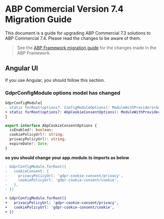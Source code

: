 # ABP Commercial Version 7.4 Migration Guide

This document is a guide for upgrading ABP Commercial 7.3 solutions to ABP Commercial 7.4. Please read the changes to be aware of them.

> See the [ABP Framework migration guide](https://docs.abp.io/en/abp/7.4/Migration-Guides/Abp-7_4) for the changes made in the ABP Framework.

## Angular UI
If you use Angular, you should follow this section.

### GdprConfigModule options model has changed
```diff
GdprConfigModule{
- static forRoot(options?: ConfigModuleOptions): ModuleWithProviders<GdprConfigModule> {
+ static forRoot(options?: AbpCookieConsentOptions): ModuleWithProviders<GdprConfigModule> {
}
```

```ts
export interface AbpCookieConsentOptions {
  isEnabled?: boolean;
  cookiePolicyUrl?: string;
  privacyPolicyUrl?: string;
  expireDate?: Date;
}
```

**so you should change your app.module.ts imports as below**
```diff
- GdprConfigModule.forRoot({
-   cookieConsent: {
-     privacyPolicyUrl: 'gdpr-cookie-consent/privacy',
-     cookiePolicyUrl: 'gdpr-cookie-consent/cookie',
-   },
- })

+ GdprConfigModule.forRoot({
+   privacyPolicyUrl: 'gdpr-cookie-consent/privacy',
+   cookiePolicyUrl: 'gdpr-cookie-consent/cookie',
+ }) 
```
